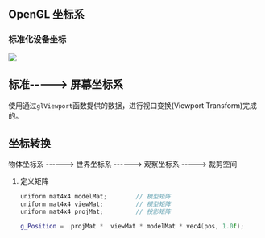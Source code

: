 

## OpenGL 坐标系  



### 标准化设备坐标 

![](./open_gl_ndc.png) 





## 标准-----> 屏幕坐标系 

使用通过`glViewport`函数提供的数据，进行视口变换(Viewport Transform)完成的。





## 坐标转换  
物体坐标系 ------> 世界坐标系 ------> 观察坐标系 -----> 裁剪空间


1. 定义矩阵  
    ```c++  
    uniform mat4x4 modelMat;        // 模型矩阵
    uniform mat4x4 viewMat;         // 模型矩阵 
    uniform mat4x4 projMat;         // 投影矩阵  

    g_Position =  projMat *  viewMat * modelMat * vec4(pos, 1.0f);

    ```

